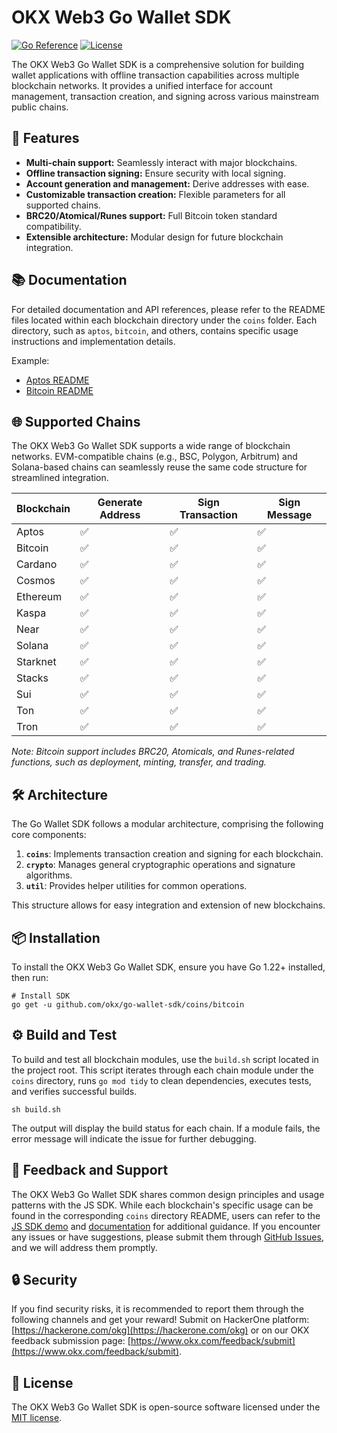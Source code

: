 # OKX Web3 Go Wallet SDK

[![Go Reference](https://pkg.go.dev/badge/github.com/okx/go-wallet-sdk.svg)](https://pkg.go.dev/github.com/okx/go-wallet-sdk)
[![License](https://img.shields.io/github/license/okx/go-wallet-sdk)](https://github.com/okx/go-wallet-sdk/blob/main/LICENSE)

The OKX Web3 Go Wallet SDK is a comprehensive solution for building wallet applications with offline transaction capabilities across multiple blockchain networks. It provides a unified interface for account management, transaction creation, and signing across various mainstream public chains.

## 🚀 Features

- **Multi-chain support:** Seamlessly interact with major blockchains.
- **Offline transaction signing:** Ensure security with local signing.
- **Account generation and management:** Derive addresses with ease.
- **Customizable transaction creation:** Flexible parameters for all supported chains.
- **BRC20/Atomical/Runes support:** Full Bitcoin token standard compatibility.
- **Extensible architecture:** Modular design for future blockchain integration.

## 📚 Documentation

For detailed documentation and API references, please refer to the README files located within each blockchain directory under the `coins` folder. Each directory, such as `aptos`, `bitcoin`, and others, contains specific usage instructions and implementation details.

Example:

- [Aptos README](https://github.com/okx/go-wallet-sdk/tree/main/coins/aptos)
- [Bitcoin README](https://github.com/okx/go-wallet-sdk/tree/main/coins/bitcoin)

## 🌐 Supported Chains

The OKX Web3 Go Wallet SDK supports a wide range of blockchain networks. EVM-compatible chains (e.g., BSC, Polygon,
Arbitrum) and Solana-based chains can seamlessly reuse the same code structure for streamlined integration.

| Blockchain | Generate Address | Sign Transaction | Sign Message |
|------------|------------------|------------------|--------------|
| Aptos      | ✅                | ✅                | ✅            |
| Bitcoin    | ✅                | ✅                | ✅            |
| Cardano    | ✅                | ✅                | ✅            |
| Cosmos     | ✅                | ✅                | ✅            |
| Ethereum   | ✅                | ✅                | ✅            |
| Kaspa      | ✅                | ✅                | ✅            |
| Near       | ✅                | ✅                | ✅            |
| Solana     | ✅                | ✅                | ✅            |
| Starknet   | ✅                | ✅                | ✅            |
| Stacks     | ✅                | ✅                | ✅            |
| Sui        | ✅                | ✅                | ✅            |
| Ton        | ✅                | ✅                | ✅            |
| Tron       | ✅                | ✅                | ✅            |


*Note: Bitcoin support includes BRC20, Atomicals, and Runes-related functions, such as deployment, minting, transfer, and trading.*

## 🛠️ Architecture

The Go Wallet SDK follows a modular architecture, comprising the following core components:

1. **`coins`**: Implements transaction creation and signing for each blockchain.
2. **`crypto`**: Manages general cryptographic operations and signature algorithms.
3. **`util`**: Provides helper utilities for common operations.

This structure allows for easy integration and extension of new blockchains.

## 📦 Installation

To install the OKX Web3 Go Wallet SDK, ensure you have Go 1.22+ installed, then run:

```shell
# Install SDK
go get -u github.com/okx/go-wallet-sdk/coins/bitcoin
```

## ⚙️ Build and Test

To build and test all blockchain modules, use the `build.sh` script located in the project root. This script iterates through each chain module under the `coins` directory, runs `go mod tidy` to clean dependencies, executes tests, and verifies successful builds.

```shell
sh build.sh
```

The output will display the build status for each chain. If a module fails, the error message will indicate the issue for further debugging.



## 💬 Feedback and Support

The OKX Web3 Go Wallet SDK shares common design principles and usage patterns with the JS SDK. While each blockchain's specific usage can be found in the corresponding `coins` directory README, users can refer to the [JS SDK demo](https://okx.github.io/wallet-sdk-demo/) and [documentation](https://okx.github.io/js-wallet-sdk/) for additional guidance. If you encounter any issues or have suggestions, please submit them through [GitHub Issues](https://github.com/okx/go-wallet-sdk/issues), and we will address them promptly.

## 🔒 Security

If you find security risks, it is recommended to report them through the following channels and get your reward!
Submit on HackerOne platform: [https://hackerone.com/okg](https://hackerone.com/okg) or on our OKX feedback submission page: [https://www.okx.com/feedback/submit](https://www.okx.com/feedback/submit).

## 📜 License

The OKX Web3 Go Wallet SDK is open-source software licensed under the [MIT license](LICENSE).


